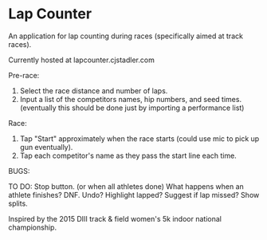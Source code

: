Lap Counter
===========

An application for lap counting during races (specifically aimed at track races).

Currently hosted at lapcounter.cjstadler.com

Pre-race: 
1. Select the race distance and number of laps.
2. Input a list of the competitors names, hip numbers, and seed times.
	(eventually this should be done just by importing a performance list)
	
Race:
1. Tap "Start" approximately when the race starts (could use mic to pick up gun eventually).
2. Tap each competitor's name as they pass the start line each time.

BUGS:

TO DO:
Stop button. (or when all athletes done)
What happens when an athlete finishes?
DNF.
Undo?
Highlight lapped?
Suggest if lap missed?
Show splits.

Inspired by the 2015 DIII track & field women's 5k indoor national championship.